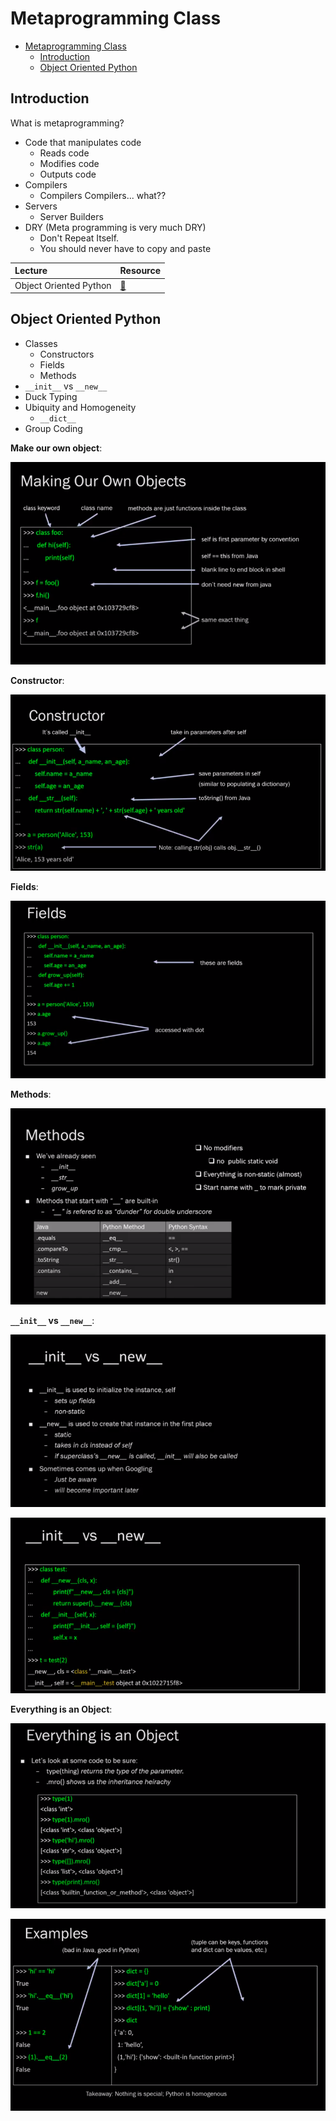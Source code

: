 # Metaprogramming Class

- [Metaprogramming Class](#metaprogramming-class)
  - [Introduction](#introduction)
  - [Object Oriented Python](#object-oriented-python)

## Introduction

What is metaprogramming?

- Code that manipulates code
  - Reads code
  - Modifies code
  - Outputs code
- Compilers
  - Compilers Compilers... what??
- Servers
  - Server Builders
- DRY (Meta programming is very much DRY)
  - Don't Repeat Itself.
  - You should never have to copy and paste

| Lecture                | Resource |
| :--------------------- | :------- |
| Object Oriented Python | [🔗][1]   |

## Object Oriented Python

- Classes
  - Constructors
  - Fields
  - Methods
- `__init__` vs `__new__`
- Duck Typing
- Ubiquity and Homogeneity
  - `__dict__`
- Group Coding

**Make our own object**:

![images](images/1.png)

**Constructor**:

![images](images/2.png)

**Fields**:

![images](images/3.png)

**Methods**:

![images](images/4.png)

**`__init__` vs `__new__`**:

![images](images/5.png)

![images](images/6.png)

**Everything is an Object**:

![images](images/7.png)

![images](images/8.png)

<!-- urls/paths -->
[1]: https://youtu.be/zcnCdHlpqrY?list=PLLet_jPomQZ-5hoX1HM-Vg_jYHGntvuw3
